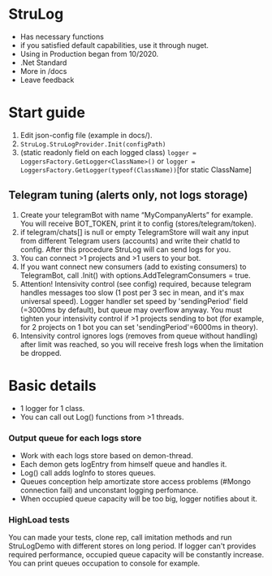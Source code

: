 # StruLog
- Has necessary functions
- if you satisfied default capabilities, use it through nuget.
- Using in Production began from 10/2020.
- .Net Standard
- More in /docs
- Leave feedback

# Start guide
1. Edit json-config file (example in docs/).
2. `StruLog.StruLogProvider.Init(configPath)`
3. (static readonly field on each logged class) `logger = LoggersFactory.GetLogger<ClassName>()` or `logger = LoggersFactory.GetLogger(typeof(ClassName))`[for static ClassName]

## Telegram tuning (alerts only, not logs storage)
1. Create your telegramBot with name “MyCompanyAlerts” for example. You will receive BOT_TOKEN, print it to config (stores/telegram/token).
2. if telegram/chats[] is null or empty TelegramStore will wait any input from different Telegram users (accounts) and write their chatId to config. After this procedure StruLog will can send logs for you.
3. You can connect >1 projects and >1 users to your bot.
4. If you want connect new consumers (add to existing consumers) to TelegramBot, call .Init() with options.AddTelegramConsumers = true.
5. Attention! Intensivity control (see config) required, because telegram handles messages too slow (1 post per 3 sec in mean, and it's max universal speed). Logger handler set speed by 'sendingPeriod' field (=3000ms by default), but queue may overflow anyway. You must tighten your intensivity control if >1 projects sending to bot (for example, for 2 projects on 1 bot you can set 'sendingPeriod'=6000ms in theory).
6. Intensivity control ignores logs (removes from queue without handling) after limit was reached, so you will receive fresh logs when the limitation be dropped.

# Basic details
- 1 logger for 1 class.
- You can call out Log() functions from >1 threads.

### Output queue for each logs store
- Work with each logs store based on demon-thread.
- Each demon gets logEntry from himself queue and handles it. 
- Log() call adds logInfo to stores queues. 
- Queues conception help amortizate store access problems (#Mongo connection fail) and unconstant logging perfomance.
- When occupied queue capacity will be too big, logger notifies about it.

### HighLoad tests
You can made your tests, clone rep, call imitation methods and run StruLogDemo with different stores on long period. If logger can't provides required performance, occupied queue capacity will be constantly increase. You can print queues occupation to console for example.
